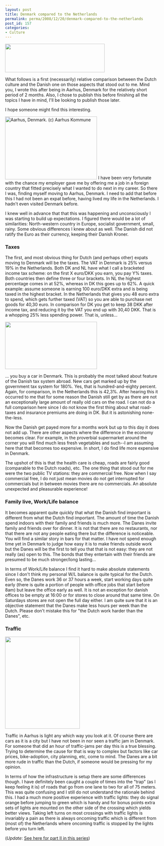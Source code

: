 ```yaml
---
layout: post
title: Denmark compared to the Netherlands
permalink: perma/2008/12/20/denmark-compared-to-the-netherlands
post_id: 157
categories:
- Culture
---
```


<a href="{{site.baseurl}}/wp-content/nl-vs-dk.jpg"><img src="{{site.baseurl}}/wp-content/nl-vs-dk.jpg" alt="" title="nl-vs-dk" width="325" height="93" class="aligncenter size-full wp-image-159" /></a>

What follows is a first (necessarily) relative comparison between the Dutch
culture and the Danish one on those aspects that stood out to me. Mind you, I
wrote this after being in Aarhus, Denmark for the relatively short period of  2
months.  Also, I chose to publish this before finishing all the topics I have
in mind, I'll be looking to publish those later.

I hope someone might find this interesting.

<a href="{{site.baseurl}}/wp-content/aarhus-1998.jpg"><img
src="{{site.baseurl}}/wp-content/aarhus-1998-300x205.jpg" alt="Aarhus, Denmark.
(c) Aarhus Kommune" title="aarhus-1998" width="300" height="205"
class="size-medium wp-image-158 alignleft" /></a> I have been very fortunate
with the chance my employer gave me by offering me a job in a foreign country
that fitted precisely what I wanted to do next in my career. So there I was,
finding myself moving to Aarhus, Denmark. I need to add that before this I had
not been an expat before, having lived my life in the Netherlands. I hadn't
even visited Denmark before.

I knew well in advance that that this was happening and unconsciously I was
starting to build up expectations. I figured there would be a lot of
similarities: North-western country in Europe, socialist government, small,
rainy. Some obvious differences I knew about as well. The Danish did not ratify
the Euro as their currency, keeping their Danish Kroner.

### Taxes
The first, and most obvious thing for Dutch (and perhaps other) expats moving
to Denmark will be the taxes. The VAT in Denmark is 25% versus 19% in the
Netherlands. Both DK and NL have what I call a bracketed income tax scheme: on
the first X euro/DKK you earn, you pay Y% taxes. Both countries then define
three or four brackets. In NL the highest percentage comes in at 52%, whereas
in DK this goes up to 62%. A quick example: assume someone is earning 100
euro/DKK extra and is being taxed in the highest bracket. In the Netherlands
that gives you 48 euro extra to spend, which gets further taxed (VAT) so you
are able to purchase net goods for 40,30 euro. In comparison for DK you get to
keep 38 DKK after income tax, and reducing it by the VAT you end up with 30,40
DKK. That is a whopping 25% less spending power. That is, unless...

<a href="{{site.baseurl}}/wp-content/taxes.jpg"><img
src="{{site.baseurl}}/wp-content/taxes-300x154.jpg" alt="" title="taxes"
width="300" height="154" class="alignright size-medium wp-image-160" /></a>

... you buy a car in Denmark. This is probably the most talked about feature of
the Danish tax system abroad. New cars get marked up by the government tax
system for 180%. Yes, that is hundred-and-eighty percent. Again, for
comparison, in the Netherlands this is 42,3%. After hearing this it occurred
to me that for some reason the Danish still get by as there are not an
exceptionally large amount of really old cars on the road. I can not do a full
comparison here since I do not know the first thing about what road-taxes and
insurance premiums are doing in DK. But it is astonishing none-the-less.

Now the Danish get payed more for a months work but up to this day it does not
add up. There are other aspects where the difference in the economy becomes
clear. For example, in the proverbial supermarket around the corner you will
find much less fresh vegetables and such--I am assuming here that that becomes
too expensive. In short, I do find life more expensive in Denmark.

The upshot of this is that the health care is cheap, roads are fairly good
(comparable to the Dutch roads), etc. The one thing that stood out for me were
the two public TV stations: they are commercial free. Now when I say commercial
free,  I do not just mean movies do not get interrupted for commercials but in
between movies there are no commercials. An absolute unexpected and pleasurable
experience!

### Family live, Work/Life balance
It becomes apparent quite quickly that what the Danish find important is
different from what the Dutch find important. The amount of time the Danish
spend indoors with their family and friends is much more. The Danes invite
family and friends over for dinner. It is not that there are no restaurants,
nor that there are not any people eating there but the difference is
noticeable. You will find a similar story in bars for that matter. I have not
spend enough time yet in Denmark to judge how easy it is to make friends
outside work but the Danes will be the first to tell you that that is not easy:
they are not really (as) open to this. The bonds that they entertain with their
friends are presumed to be much stronger/long lasting...

In terms of Work/Life balance I find it hard to make absolute statements since
I don't think my personal W/L balance is quite typical for the Dutch. Even so,
the Danes work 36 or 37 hours a week, start working days quite early (there is
quite  a portion of people with office jobs that start before 8am) but leave
the office early as well. It is not an exception for danish offices to be empty
at 16:00 or for stores to close around that same time. On Saturdays stores are
not open the full day either. I am quite sure that it is an objective statement
that the Danes make less hours per week than the Dutch. Please don't mistake
this for "the Dutch work harder than the Danes", etc.

### Traffic
<a href="{{site.baseurl}}/wp-content/traffic-jamjp.jpg"><img
src="{{site.baseurl}}/wp-content/traffic-jamjp-244x300.jpg" alt=""
title="traffic-jamjp" width="244" height="300" class="alignright size-medium
wp-image-161" /></a>

Traffic in Aarhus is light any which way you look at it. Of course there are
cars as it is a city but I have not been in nor seen a traffic jam in Denmark.
For someone that did an hour of traffic-jams per day this is a true blessing.
Trying to determine the cause for that is way to complex but factors like car
prices, bike-adoption, city planning, etc, come to mind. The Danes are a bit
more rude in traffic than the Dutch, if someone would be pressing for my
opinion.

In terms of how the infrastructure is setup there are some differences though.
I have definitely been caught a couple of times into the "trap" (as I keep
feeling it is) of roads that go from one lane to two for all of 75 meters. This
was quite confusing and I still do not understand the rationale behind this. I
had a much more positive experience with traffic lights: they do signal orange
before jumping to green which is handy and for bonus points extra sets of
lights are mounted on the other side of the crossing which yields better views.
Taking left turns on most crossings with traffic lights is invariably a pain as
there is always oncoming traffic which is different from (most of) the
Netherlands where oncoming traffic is stopped by the lights before you turn
left.

(*Update*: <a href="{{site.baseurl}}/perma/2009/04/11/denmark-versus-netherlands-part-ii/">See here for part II in this series</a>)
